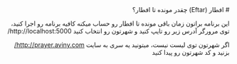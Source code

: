 <html dir="rtl">
# افطار (Eftar)
چقدر مونده تا افطار؟

این برنامه براتون زمان باقی مونده تا افطار رو حساب میکنه
کافیه برنامه رو اجرا کنید، توی مرورگر آدرس زیر رو تایپ کنید
و شهرتون رو انتخاب کنید
http://localhost:5000/

اگر شهرتون توی لیست نیست، میتونید یه سری به سایت http://prayer.aviny.com/ بزنید و کد شهرتون رو پیدا کنید
</html>
